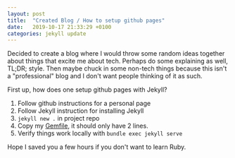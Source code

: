 ```yaml
---
layout: post
title:  "Created Blog / How to setup github pages"
date:   2019-10-17 21:33:29 +0100
categories: jekyll update
---
```


Decided to create a blog where I would throw some random ideas together about things that excite me about tech.
Perhaps do some explaining as well, TL;DR; style.
Then maybe chuck in some non-tech things because this isn't a "professional" blog and I don't want people thinking of it as such.

First up, how does one setup github pages with Jekyll?

1. Follow github instructions for a personal page
1. Follow Jekyll instruction for installing Jekyll
1. `jekyll new .` in project repo
1. Copy my [Gemfile](https://github.com/phughk/phughk.github.io/blob/master/Gemfile), it should only have 2 lines.
1. Verify things work locally with `bundle exec jekyll serve`

Hope I saved you a few hours if you don't want to learn Ruby.
